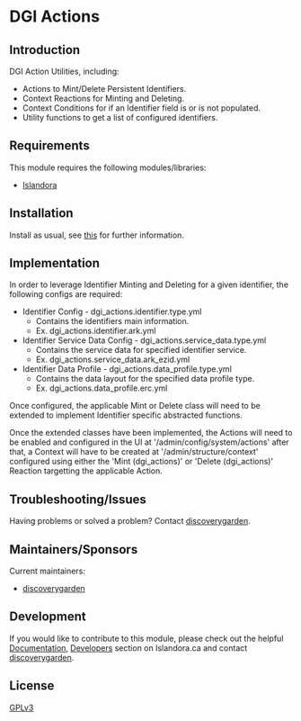 # DGI Actions

## Introduction

DGI Action Utilities, including:
* Actions to Mint/Delete Persistent Identifiers.
* Context Reactions for Minting and Deleting.
* Context Conditions for if an Identifier field is or is not populated.
* Utility functions to get a list of configured identifiers.

## Requirements

This module requires the following modules/libraries:

* [Islandora](https://github.com/Islandora/islandora)

## Installation

Install as usual, see
[this](https://drupal.org/documentation/install/modules-themes/modules-8) for
further information.

## Implementation

In order to leverage Identifier Minting and Deleting for a given identifier, the following configs are required:
* Identifier Config - dgi_actions.identifier.type.yml
  * Contains the identifiers main information.
  * Ex. dgi_actions.identifier.ark.yml
* Identifier Service Data Config - dgi_actions.service_data.type.yml
  * Contains the service data for specified identifier service.
  * Ex. dgi_actions.service_data.ark_ezid.yml
* Identifier Data Profile - dgi_actions.data_profile.type.yml
  * Contains the data layout for the specified data profile type.
  * Ex. dgi_actions.data_profile.erc.yml

Once configured, the applicable Mint or Delete class will need to be extended
to implement Identifier specific abstracted functions.

Once the extended classes have been implemented, the Actions will need to be
enabled and configured in the UI at '/admin/config/system/actions' after that,
a Context will have to be created at '/admin/structure/context' configured using
either the 'Mint (dgi_actions)' or 'Delete (dgi_actions)' Reaction targetting the applicable Action.

## Troubleshooting/Issues

Having problems or solved a problem? Contact
[discoverygarden](http://support.discoverygarden.ca).

## Maintainers/Sponsors

Current maintainers:

* [discoverygarden](http://www.discoverygarden.ca)

## Development

If you would like to contribute to this module, please check out the helpful
[Documentation](https://github.com/Islandora/islandora/wiki#wiki-documentation-for-developers),
[Developers](http://islandora.ca/developers) section on Islandora.ca and
contact [discoverygarden](http://support.discoverygarden.ca).

## License

[GPLv3](http://www.gnu.org/licenses/gpl-3.0.txt)
